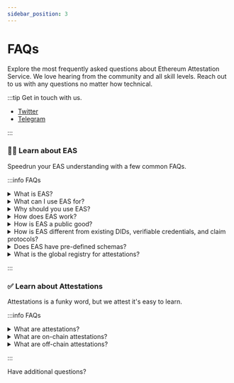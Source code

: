 ```yaml
---
sidebar_position: 3
---
```


# FAQs
Explore the most frequently asked questions about Ethereum Attestation Service. We love hearing from the community and all skill levels. Reach out to us with any questions no matter how technical. 

:::tip Get in touch with us.
- [Twitter](https://twitter.com/eas_eth)
- [Telegram](https://twitter.com/eas_eth)

:::

### 🧑‍💻 Learn about EAS
Speedrun your EAS understanding with a few common FAQs.

:::info  FAQs
<details>
<summary> What is EAS?</summary>
Ethereum Attestation Service (EAS) is free, open-source, and permissionless platform built on Ethereum that enables anyone to verify and create digital records known as attestations. Attestations verify the authenticity of information, such as a person's identity or credentials. EAS allows for interoperability and composability between different attestation protocols and solutions, enabling the attestation layer to grow and change over time.

</details>

<details>
<summary>What can I use EAS for?</summary>
EAS includes a built-in attestation service and a registry of attestation schemas, enabling anyone to create and use attestations for a wide range of applications. Whether you need to prove your identity, credentials, or other information, EAS allows you to do so in a flexible and trustless manner.

- **Create and register attestation schemas**: If you have a specific use case that requires attestations, you can create and register an attestation schema on EAS. This will enable you and others to use that schema to make attestations about your use case.
- **Make attestations**: If you have an attested claim that you want to make, you can use EAS to create and store that attestation on the Ethereum blockchain. This will enable you to securely and transparently prove the authenticity of your claim, and will also provide a tamper-proof and immutable record of that claim.
- **Verify attestations**: If you have received an attestation and want to verify its authenticity, you can use EAS to verify that attestation. This will enable you to ensure that the attestation is genuine, and will also allow you to access any additional information or data that may be included in the attestation.
- **Build applications**: If you are a developer, you can use EAS to build applications and solutions that make use of attestations. This will enable you to create powerful and innovative applications that leverage the security and transparency of the Ethereum blockchain, and that can be tailored to fit the needs of your users and customers.

</details>

<details>
<summary>Why should you use EAS?</summary>
There are many reasons to use EAS, depending on your needs and goals. Here are a few key benefits of using EAS:

- **Decentralized**: EAS is a decentralized platform, meaning that it is not owned or controlled by any one person or organization. This means that EAS is not subject to the risks and vulnerabilities of centralized systems, and that it is supported by the global Ethereum community.

- **Open-source**: EAS is an open-source platform, meaning that the source code is freely available and can be reviewed and improved by anyone. This means that EAS is transparent and accountable, and that it benefits from the contributions and insights of a global community of developers and users.

- **Interoperable**: EAS is interoperable with other decentralized protocols and solutions, meaning that it can work seamlessly with other protocols and solutions to create more powerful and flexible solutions. This means that EAS can be used as a foundation for building more complex and specialized applications and solutions.

- **Composable**: EAS is composable, meaning that attestations can be added and combined like lego blocks to create more complex and specialized solutions. This means that EAS allows for the creation of new and innovative solutions that can be tailored to fit the needs of different users and communities.

</details>


<details>
<summary>How does EAS work?</summary>
EAS is runs on the Ethereum blockchain. It is built on two simple smart contracts: one for registering attestation schemas, and another for creating and verifying attestations.

To use EAS, you will need to have an Ethereum wallet and some ETH to pay for gas fees. You can then create and register attestation schemas, create attestations, and verify attestations using the EAS platform.

To create and register an attestation schema, you will need to provide a schema that defines the data that the attestation will include. Once the schema is registered, it can be used to create and verify attestations.

To create an attestation, you will need to provide the data that the attestation will include, as well as the schema that the attestation will follow. The attestation will be cryptographically signed and added to the Ethereum blockchain, where it can be securely stored and verified. Attestations can also be stored off-chain.

To verify an attestation, you can use the EAS platform to retrieve the attestation from the Ethereum blockchain and verify its authenticity and integrity. This can be done by checking the cryptographic signature and verifying that the attestation follows the rules and constraints defined in the schema.

</details>

<details>
<summary>How is EAS a public good?</summary>
EAS is not owned by a centralized business or team. It is an open-source project built on Ethereum for the Ethereum community to help the Ethereum ecosystem grow. Anyone can use it for their own use cases and contribute to the growth and adoption of EAS.
</details>


 <details>
 <summary>How is EAS different from existing DIDs, verifiable credentials, and claim protocols?</summary>
EAS is permissionless and composable, and does not pressupose anything. 
Existing DIDs, verifiable credentials, and claim protocols are attestations built for specific use cases and communities. EAS serves as the base registry for these attestation providers to help make the ecosystem more composable and interoperable.

- EAS does not define which schemas are best for a specific use case.
- EAS is completely open-source and not controlled by centralized teams.
- EAS is a base layer that can be used to build and integrate DIDs, credentials, claims, proofs, and more.
- EAS is an agreed upon format and standard for attesting about anything.
- EAS is tokenless.

</details>


<details>
<summary>Does EAS have pre-defined schemas?</summary>
No. EAS does not pressupose any schema for the use case. This allows more freedom from the community to create the RIGHT schemas for the RIGHT users overtime.

</details>

<details>
<summary>What is the global registry for attestations?</summary>
The global registry for attestations is a decentralized database where anyone can register and share unique attestation schemas. This registry enables interoperability and composability between different attestation protocols and solutions, allowing the attestation layer to grow and evolve over time.
</details>






:::


### ✅ Learn about Attestations
Attestations is a funky word, but we attest it's easy to learn.

:::info FAQs

<details><summary>What are attestations?</summary>

Attestations are digital records that verify the authenticity of information. They can be used in a wide range of applications, such as verifying a person's identity or credentials.

For example, if you need to prove that you have a certain degree or certification, you can use an attestation to provide evidence of this. This can be useful in a variety of situations, such as applying for a job or trying to access certain services.

Attestations are useful because they provide a way to verify the authenticity of information in a trustless manner. This means that you don't need to rely on a centralized authority to verify the information, which can be useful in situations where it's difficult or impossible to do so.

Ethereum Attestation Service (EAS) is a platform that allows anyone to create and use attestations. 

</details>


<details><summary>What are on-chain attestations?</summary>

An on-chain attestation is an attestation that is published on the blockchain for the world to see. Because of this it’s timestamp can be guaranteed and any smart contract on the blockchain can easily reference and verify the attestation. Use cases: Oracles, reputation, KYC validation for DeFi with securities, supply chain, etc.

Almost anything that can be done on-chain can be done off-chain, but you cant retain privacy well onchain.

</details>

<details><summary>What are off-chain attestations?</summary>

An off-chain attestation is an attestation that is not stored in the blockchain. An off-chain attestation can be public or private. Off-chain attestations carry the entire attestation data and digital signature required to verify and validate the authenticity of itself. Off-chain uses: Ticketing, Drivers license, Passport, Vote, Tweets (messages)

</details>

:::


Have additional questions?
